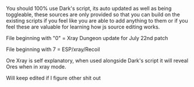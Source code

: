 You should 100% use Dark's script, its auto updated as well as being toggleable, these sources are only provided so that you can build on the existing scripts if you feel like you are able to add anything to them or if you feel these are valuable for learning how js source editing works.

File beginning with "0" = Xray Dungeon update for July 22nd patch

File beginning with 7 = ESP/xray/Recoil

Ore Xray is self explanatory, when used alongside Dark's script it will reveal Ores when in xray mode.

Will keep edited if I figure other shit out
